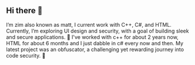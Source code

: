 ## Hi there 👋

I’m zim also known as matt, I current work with C++, C#, and HTML. Currently, I’m exploring UI design and security, with a goal of building sleek and secure applications. 🚀
I've worked with c++ for about 2 years now, HTML for about 6 months and I just dabble in c# every now and then.
My latest project was an obfuscator, a challenging yet rewarding journey into code security. 🔐

